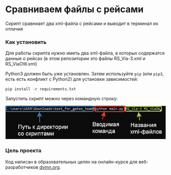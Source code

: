 # Сравниваем файлы с рейсами

Скрипт сравниает два xml-файла с рейсами и выводит в терминал их отличия

### Как установить

Для работы скрипта нужно иметь два xml-файла, в которых содержатся данные 
о рейсах (в этом репозитории это файлы RS_Via-3.xml и RS_ViaOW.xml)

Python3 должен быть уже установлен. 
Затем используйте `pip` (или `pip3`, есть есть конфликт с Python2) для установки зависимостей:
```
pip install -r requirements.txt
```

Запустить скрипт можно через командную строку:

![Пример запуска скрипта](run_example.png)

### Цель проекта

Код написан в образовательных целях на онлайн-курсе для веб-разработчиков [dvmn.org](https://dvmn.org/).